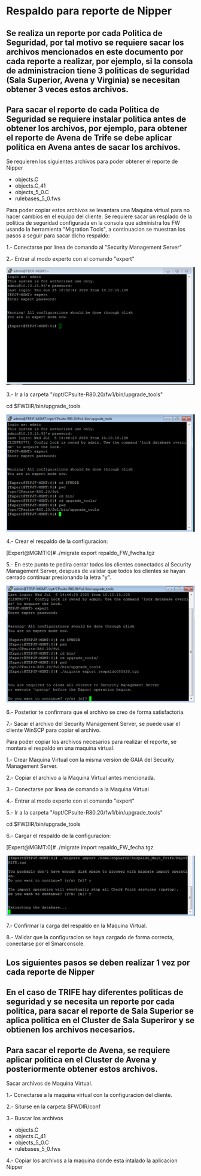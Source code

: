 # Respaldo para reporte de Nipper

## Se realiza un reporte por cada Politica de Seguridad, por tal motivo se requiere sacar los archivos mencionados en este documento por cada reporte a realizar, por ejemplo, si la consola de administracion tiene 3 politicas de seguridad (Sala Superior, Avena y Virginia) se necesitan obtener 3 veces estos archivos. 
## Para sacar el reporte de cada Politica de Seguridad se requiere instalar politica antes de obtener los archivos, por ejemplo, para obtener el reporte de Avena de Trife se debe aplicar politica en Avena antes de sacar los archivos.

Se requieren los siguientes archivos para poder obtener el reporte de Nipper 

- objects.C
- objects.C_41
- objects_5_0.C
- rulebases_5_0.fws

Para poder copiar estos archivos se levantara una Maquina virtual para no hacer cambios en el equipo del cliente. 
Se requiere sacar un resplado de la politica de seguridad configurada en la consola que administra los FW usando la herramienta "Migration Tools", a continuacion se muestran los pasos a seguir para sacar dicho respaldo: 


1.- Conectarse por linea de comando al "Security Management Server"

2.- Entrar al modo experto con el comando "expert"

   ![nipper01.png](Images/nipper01.png)

3.- Ir a la carpeta "/opt/CPsuite-R80.20/fw1/bin/upgrade_tools" 

cd $FWDIR/bin/upgrade_tools

   ![nipper02.png](Images/nipper02.png)

4.- Crear el respaldo de la configuracion: 

[Expert@MGMT:0]# ./migrate export repaldo_FW_fwcha.tgz

5.- En este punto te pedira cerrar todos los clientes conectados al Security Management Server, despues de validar que todos los clientes se hayan cerrado continuar presionando la letra "y".

   ![nipper03.png](Images/nipper03.png)

6.- Posterior te confirmara que el archivo se creo de forma satisfactoria. 

7.- Sacar el archivo del Security Management Server, se puede usar el cliente WinSCP para copiar el archivo. 


Para poder copiar los archivos necesarios para realizar el reporte, se montara el respaldo en una maquina virtual. 


1.- Crear Maquina Virtual con la misma version de GAIA del Security Management Server. 

2.- Copiar el archivo a la Maquina Virtual antes mencionada. 

3.- Conectarse por linea de comando a la Maquina Virtual 

4.- Entrar al modo experto con el comando "expert"

5.- Ir a la carpeta "/opt/CPsuite-R80.20/fw1/bin/upgrade_tools" 

cd $FWDIR/bin/upgrade_tools

6.- Cargar el respaldo de la configuracion: 

[Expert@MGMT:0]# ./migrate import repaldo_FW_fecha.tgz 

   ![nipper05.png](Images/nipper05.png)

7.- Confirmar la carga del respaldo en la Maquina Virtual. 

8.- Validar que la configuracion se haya cargado de forma correcta, conectarse por el Smarconsole. 


## Los siguientes pasos se deben realizar 1 vez por cada reporte de Nipper

## En el caso de TRIFE hay diferentes politicas de seguridad y se necesita un reporte por cada politica, para sacar el reporte de Sala Superior se aplica politica en el Cluster de Sala Superiror y se obtienen los archivos necesarios.

## Para sacar el reporte de Avena, se requiere aplicar politica en el Cluster de Avena y posteriormente obtener estos archivos. 

Sacar archivos de Maquina Virtual. 


1.- Conectarse a la maquina virtual con la configuracion del cliente. 

2.- Siturse en la carpeta $FWDIR/conf

3.- Buscar los archivos 

- objects.C
- objects.C_41
- objects_5_0.C
- rulebases_5_0.fws

4.- Copiar los archivos a la maquina donde esta intalado la aplicacion Nipper
